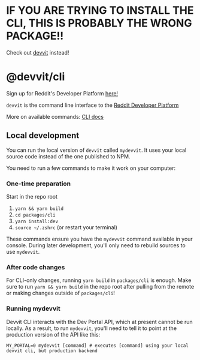 # IF YOU ARE TRYING TO INSTALL THE CLI, THIS IS PROBABLY THE WRONG PACKAGE!!

Check out [devvit](https://www.npmjs.com/package/devvit) instead!

# @devvit/cli

Sign up for Reddit's Developer Platform [here!](https://developers.reddit.com)

`devvit` is the command line interface to the [Reddit Developer Platform](https://developers.reddit.com/)

More on available commands: [CLI docs](https://developers.reddit.com/docs/cli/help)

## Local development

You can run the local version of `devvit` called `mydevvit`.
It uses your local source code instead of the one published to NPM.

You need to run a few commands to make it work on your computer:

### One-time preparation

Start in the repo root

1. `yarn && yarn build`
2. `cd packages/cli`
3. `yarn install:dev`
4. `source ~/.zshrc` (or restart your terminal)

These commands ensure you have the `mydevvit` command available in your console. During later
development, you'll only need to rebuild sources to use `mydevvit`.

### After code changes

For CLI-only changes, running `yarn build` in `packages/cli` is enough. Make sure to run
`yarn && yarn build` in the repo root after pulling from the remote or making changes outside of
`packages/cli`!

### Running mydevvit

Devvit CLI interacts with the Dev Portal API, which at present cannot be run locally. As a result,
to run `mydevvit`, you'll need to tell it to point at the production version of the API like this:

`MY_PORTAL=0 mydevvit [command] # executes [command] using your local devvit cli, but production backend`
